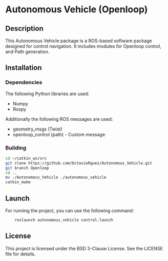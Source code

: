 # Autonomous Vehicle (Openloop)

## Description
This Autonomous Vehicle package is a ROS-based software package designed for control navigation. 
It includes modules for Openloop control, and Path generation.

## Installation

### Dependencies
The following Python libraries are used:
- Numpy
- Rospy

Additionally the following ROS messages are used:
- geometry_msgs (Twist)
- openloop_control (path) - Custom message


### Building
```bash
cd ~/catkin_ws/src
git clone https://github.com/OctavioRguez/Autonomous_Vehicle.git
git branch Openloop
cd ..
mv ./Autonomous_Vehicle ./autonomous_vehicle
catkin_make
```

## Launch
For running the project, you can use the following command:
```bash
    roslaunch autonomous_vehicle control.launch
```

## License
This project is licensed under the BSD 3-Clause License. See the LICENSE file for details.
